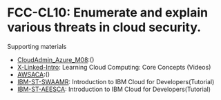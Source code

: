 # FCC-CL10: Enumerate and explain various threats in cloud security. 

Supporting materials

* [CloudAdmin_Azure_M08]():()
* [X-Linked-Intro](../../../Materials/X-Linked-Intro.md): Learning Cloud Computing: Core Concepts (Videos)
* [AWSACA]():()
* [IBM-ST-SWAAMR](../../../Materials/IBM-IICfD.md): Introduction to IBM Cloud for Developers(Tutorial)
* [IBM-ST-AEESCA](../../../Materials/IBM-IICfD.md): Introduction to IBM Cloud for Developers(Tutorial)

								
